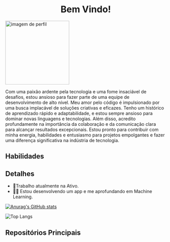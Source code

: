 <H1 align= "center">Bem Vindo!</H1>
<div >
  <img src="https://avatars.githubusercontent.com/u/78054348?v=4" alt="imagem de perfil" style="width:200px;"/>
 <p>
Com uma paixão ardente pela tecnologia e uma fome insaciável de desafios, estou ansioso para fazer parte de uma equipe de desenvolvimento de alto nível. Meu amor pelo código é impulsionado por uma busca implacável de soluções criativas e eficazes. Tenho um histórico de aprendizado rápido e adaptabilidade, e estou sempre ansioso para dominar novas linguagens e tecnologias. Além disso, acredito profundamente na importância da colaboração e da comunicação clara para alcançar resultados excepcionais. Estou pronto para contribuir com minha energia, habilidades e entusiasmo para projetos empolgantes e fazer uma diferença significativa na indústria de tecnologia.
  
  </p>

</div>


## Habilidades

## Detalhes
- 💼Trabalho atualmente na Ativo.
- 👨‍💻 Estou desenvolvendo um app e me aprofundando em Machine Learning.

[![Anurag's GitHub stats](https://github-readme-stats.vercel.app/api?username=MatheusFPZ&show_icons=true)](https://github.com/anuraghazra/github-readme-stats)


![Top Langs](https://github-readme-stats.vercel.app/api/top-langs/?username=matheusFPZ&langs_count=8&layout=compact)

## Repositórios Principais
